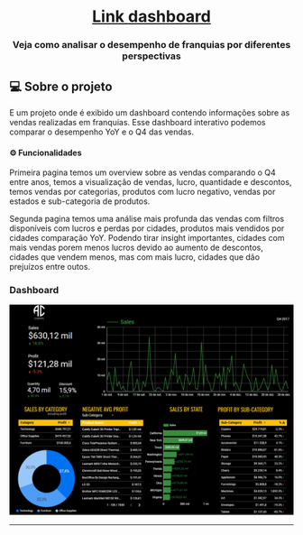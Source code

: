 
<h1 align="center">
    <a href="https://lookerstudio.google.com/reporting/120b6acf-3c76-431e-9e8b-fa411a285409" alt="">Link dashboard</a>
</h1>

<h3 align="center">
	Veja como analisar o desempenho de franquias por diferentes perspectivas
</h3>

## 💻 Sobre o projeto

E um projeto onde é exibido um dashboard contendo informações sobre as vendas realizadas em franquias.
Esse dashboard interativo podemos comparar o desempenho YoY e o Q4 das vendas.

#### ⚙️ Funcionalidades
Primeira pagina temos um overview sobre as vendas comparando o Q4 entre anos, temos a visualização de vendas, lucro, quantidade e descontos, temos vendas por categorias, produtos com lucro negativo, vendas por estados e sub-categoria de produtos.

Segunda pagina temos uma análise mais profunda das vendas com filtros disponíveis com lucros e perdas por cidades, produtos mais vendidos por cidades comparação YoY. Podendo tirar insight importantes, cidades com mais vendas porem menos lucros devido ao aumento de descontos, cidades que vendem menos, mas com mais lucro, cidades que dão prejuízos entre outos.

### Dashboard
![Image](https://github.com/DavidRherinson/dashboard_vendas/blob/main/dash%20img.png)


---
